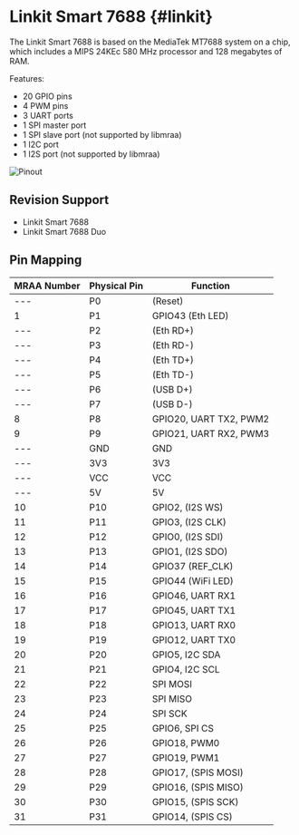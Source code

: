 Linkit Smart 7688    {#linkit}
=================

The Linkit Smart 7688 is based on the MediaTek MT7688 system on a chip, which
includes a MIPS 24KEc 580 MHz processor and 128 megabytes of RAM.

Features:
 * 20 GPIO pins
 * 4 PWM pins
 * 3 UART ports
 * 1 SPI master port
 * 1 SPI slave port (not supported by libmraa)
 * 1 I2C port
 * 1 I2S port (not supported by libmraa)

![Pinout](http://www.cnx-software.com/wp-content/uploads/2015/12/Link_Smart_7688_Pinout.png)


Revision Support
----------------
 * Linkit Smart 7688
 * Linkit Smart 7688 Duo


Pin Mapping
-----------

| MRAA Number | Physical Pin | Function               |
|-------------|--------------|------------------------|
| ---         | P0           | (Reset)                |
| 1           | P1           | GPIO43 (Eth LED)       |
| ---         | P2           | (Eth RD+)              |
| ---         | P3           | (Eth RD-)              |
| ---         | P4           | (Eth TD+)              |
| ---         | P5           | (Eth TD-)              |
| ---         | P6           | (USB D+)               |
| ---         | P7           | (USB D-)               |
| 8           | P8           | GPIO20, UART TX2, PWM2 |
| 9           | P9           | GPIO21, UART RX2, PWM3 |
| ---         | GND          | GND                    |
| ---         | 3V3          | 3V3                    |
| ---         | VCC          | VCC                    |
| ---         | 5V           | 5V                     |
| 10          | P10          | GPIO2, (I2S WS)        |
| 11          | P11          | GPIO3, (I2S CLK)       |
| 12          | P12          | GPIO0, (I2S SDI)       |
| 13          | P13          | GPIO1, (I2S SDO)       |
| 14          | P14          | GPIO37 (REF_CLK)       |
| 15          | P15          | GPIO44 (WiFi LED)      |
| 16          | P16          | GPIO46, UART RX1       |
| 17          | P17          | GPIO45, UART TX1       |
| 18          | P18          | GPIO13, UART RX0       |
| 19          | P19          | GPIO12, UART TX0       |
| 20          | P20          | GPIO5, I2C SDA         |
| 21          | P21          | GPIO4, I2C SCL         |
| 22          | P22          | SPI MOSI               |
| 23          | P23          | SPI MISO               |
| 24          | P24          | SPI SCK                |
| 25          | P25          | GPIO6, SPI CS          |
| 26          | P26          | GPIO18, PWM0           |
| 27          | P27          | GPIO19, PWM1           |
| 28          | P28          | GPIO17, (SPIS MOSI)    |
| 29          | P29          | GPIO16, (SPIS MISO)    |
| 30          | P30          | GPIO15, (SPIS SCK)     |
| 31          | P31          | GPIO14, (SPIS CS)      |
